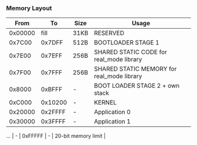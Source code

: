 ### Memory Layout

| From      | To        | Size      | Usage                                         |
|---------  |--------   |--------   |--------------------------------------------   |
| 0x00000   | fill      | 31KB      | RESERVED                                      |
| 0x7C00    | 0x7DFF    | 512B      | BOOTLOADER STAGE 1                            |
| 0x7E00    | 0x7EFF    | 256B      | SHARED STATIC CODE for real_mode library      |
| 0x7F00    | 0x7FFF    | 256B      | SHARED STATIC MEMORY for real_mode library    |
| 0x8000    | 0xBFFF    | -         | BOOT LOADER STAGE 2  + own stack              |
| 0xC000    | 0x10200   | -         | KERNEL                                        |
| 0x20000   | 0x2FFFF   | -         | Application 0                                 |
| 0x30000   | 0x3FFFF   | -         | Application 1                                 |
...
| -         | 0xFFFFF   | -         | 20-bit memory limit                           |